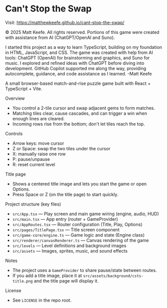 # Can't Stop the Swap

Visit: https://matthewkeefe.github.io/cant-stop-the-swap/

© 2025 Matt Keefe. All rights reserved. Portions of this game were created with assistance from AI (ChatGPT/OpenAI and Suno).

I started this project as a way to learn TypeScript, building on my foundation in HTML, JavaScript, and CSS. The game was created with help from AI tools: ChatGPT (OpenAI) for brainstorming and graphics, and Suno for music. I explored and refined ideas with ChatGPT before diving into development. GitHub Copilot supported me along the way, providing autocomplete, guidance, and code assistance as I learned. -Matt Keefe

A small browser-based match-and-rise puzzle game built with React + TypeScript + Vite. 

Overview
- You control a 2-tile cursor and swap adjacent gems to form matches.
- Matching tiles clear, cause cascades, and can trigger a win when enough lines are cleared.
- Incoming rows rise from the bottom; don't let tiles reach the top.

Controls
- Arrow keys: move cursor
- Z or Space: swap the two tiles under the cursor
- X: manually raise one row
- P: pause/unpause
- R: reset current level

Title page
- Shows a centered title image and lets you start the game or open Options.
- Press Space or Z (on the title page) to start quickly.

Project structure (key files)
- `src/App.tsx` — Play screen and main game wiring (engine, audio, HUD)
- `src/main.tsx` — App entry (router + GameProvider)
- `src/AppRoutes.tsx` — Router configuration (Title, Play, Options)
- `src/pages/TitlePage.tsx` — Title screen component
- `src/game-core/engine.ts` — Game logic and state (Engine class)
- `src/renderer/canvasRenderer.ts` — Canvas rendering of the game
- `src/levels` — Level definitions and background images
- `src/assets` — Images, sprites, music, and sound effects

Notes
- The project uses a `GameProvider` to share pause/state between routes.
- If you add a title image, place it at `src/assets/background/csts-title.png` and the title page will display it.

License
- See `LICENSE` in the repo root.
